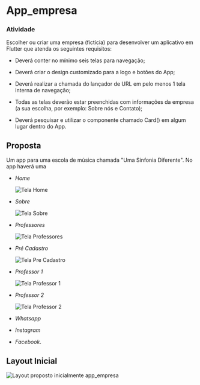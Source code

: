 # App_empresa

### Atividade

Escolher ou criar uma empresa (fictícia) para desenvolver um aplicativo em Flutter que atenda os seguintes requisitos:

- Deverá conter no mínimo seis telas para navegação;

- Deverá criar o design customizado para a logo e botões do App;

- Deverá realizar a chamada do lançador de URL em pelo menos 1 tela interna de navegação;

- Todas as telas deverão estar preenchidas com informações da empresa (a sua escolha, por exemplo: Sobre nós e Contato);

- Deverá pesquisar e utilizar o componente chamado Card() em algum lugar dentro do App.

## Proposta

Um app para uma escola de música chamada "Uma Sinfonia Diferente". No app haverá uma 
  - *Home*
  
    ![Tela Home](/images/images/Telas/Home.png)
  
  - *Sobre* 
  
    ![Tela Sobre](/images/images/Telas/Sobre.png)
  
  - *Professores*
  
    ![Tela Professores](/images/images/Telas/Professores.png)
  
  - *Pré Cadastro*
  
    ![Tela Pre Cadastro](/images/images/Telas/PreCadastro.png)
  
  - *Professor 1*
  
    ![Tela Professor 1](/images/images/Telas/Professo1.png)
  
  - *Professor 2*
  
    ![Tela Professor 2](/images/images/Telas/Professor2.png)
  
  - *Whatsapp*
  
  - *Instagram*
  
  - *Facebook*.

## Layout Inicial


![Layout proposto inicialmente app_empresa](/images/images/app_empresa.png)
